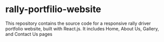 # rally-portfilio-website
This repository contains the source code for a responsive rally driver portfolio website, built with React.js. It includes Home, About Us, Gallery, and Contact Us pages
